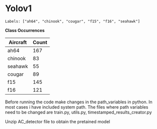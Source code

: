 # Yolov1

```
Labels: ["ah64", "chinook", "cougar", "f15", "f16", "seahawk"]
```

**Class Occurrences**

| Aircraft | Count |
| -------- | ----- |
| ah64     | 167   |
| chinook  | 83    |
| seahawk  | 55    |
| cougar   | 89    |
| f15      | 145   |
| f16      | 121   |

Before running the code make changes in the path_variables in python. In most cases i have included system path.
The files where path variables need to be changed are train.py, utils.py, timestamped_results_creator.py

Unzip AC_detector file to obtain the pretained model
